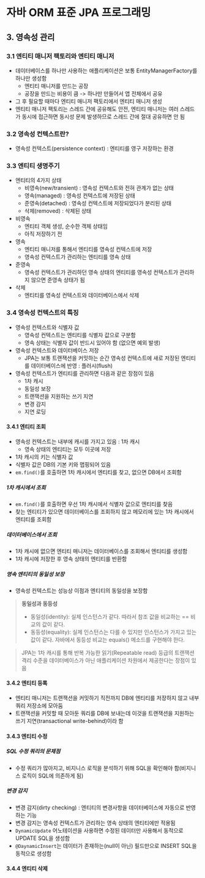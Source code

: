 # 자바 ORM 표준 JPA 프로그래밍

## 3. 영속성 관리

### 3.1 엔티티 매니저 팩토리와 엔티티 매니저

- 데이터베이스를 하나만 사용하는 애플리케이션은 보통 EntityManagerFactory를 하나만 생성함
  - 엔티티 매니저를 만드는 공장
  - 공장을 만드는 비용이 큼 -> 하나만 만들어서 앱 전체에서 공유
- 그 후 필요할 때마다 엔티티 매니저 팩토리에서 엔티티 매니저 생성
- 엔티티 매니저 팩토리는 스레드 간에 공유해도 안전, 엔티티 매니저는 여러 스레드가 동시에 접근하면 동시성 문제 발생하므로 스레드 간에 절대 공유하면 안 됨

### 3.2 영속성 컨텍스트란?

- 영속성 컨텍스트(persistence context) : 엔티티를 영구 저장하는 환경

### 3.3 엔티티 생명주기

- 엔티티의 4가지 상태
  - 비영속(new/transient) : 영속성 컨텍스트와 전혀 관계가 없는 상태
  - 영속(managed) : 영속성 컨텍스트에 저장된 상태
  - 준영속(detached) : 영속성 컨텍스트에 저장되었다가 분리된 상태
  - 삭제(removed) : 삭제된 상태
- 비영속
  - 엔티티 객체 생성, 순수한 객체 상태임
  - 아직 저장하기 전
- 영속
  - 엔티티 매니저를 통해서 엔티티를 영속성 컨텍스트에 저장
  - 영속성 컨텍스트가 관리하는 엔티티를 영속 상태
- 준영속
  - 영속성 컨텍스트가 관리하던 영속 상태의 엔티티를 영속성 컨텍스트가 관리하지 않으면 준영속 상태가 됨
- 삭제
  - 엔티티를 영속성 컨텍스트와 데이터베이스에서 삭제

### 3.4  영속성 컨텍스트의 특징

- 영속성 컨텍스트와 식별자 값
  - 영속성 컨텍스트는 엔티티를 식별자 값으로 구분함
  - 영속 상태는 식별자 값이 반드시 있어야 함 (없으면 예외 발생)
- 영속성 컨텍스트와 데이터베이스 저장
  - JPA는 보통 트랜잭션을 커밋하는 순간 영속성 컨텍스트에 새로 저장된 엔티티를 데이터베이스에 반영 : 플러시(flush)
- 영속성 컨텍스트가 엔티티를 관리하면 다음과 같은 장점이 있음
  - 1차 캐시
  - 동일성 보장
  - 트랜잭션을 지원하는 쓰기 지연
  - 변경 감지
  - 지연 로딩

#### 3.4.1 엔티티 조회

- 영속성 컨텍스트는 내부에 캐시를 가지고 있음 : 1차 캐시
  - 영속 상태의 엔티티는 모두 이곳에 저장
- 1차 캐시의 키는 식별자 값
- 식별자 값은 DB의 기본 키와 맵핑되어 있음
- `em.find()`를 호출하면 1차 캐시에서 엔티티를 찾고, 없으면 DB에서 조회함

##### 1차 캐시에서 조회

- `em.find()`를 호출하면 우선 1차 캐시에서 식별자 값으로 엔티티를 찾음
- 찾는 엔티티가 있으면 데이터베이스를 조회하지 않고 메모리에 있는 1차 캐시에서 엔티티를 조회함

##### 데이터베이스에서 조회

- 1차 캐시에 없으면 엔티티 매니저는 데이터베이스를 조회해서 엔티티를 생성함
- 1차 캐시에 저장한 후 영속 상태의 엔티티를 반환함

##### 영속 엔티티의 동일성 보장

- 영속성 컨텍스트는 성능상 이점과 엔티티의 동일성을 보장함

> **동일성과 동등성**
>
> - 동일성(identity): 실제 인스턴스가 같다. 따라서 참조 값을 비교하는 == 비교의 값이 같다.
> - 동등성(equality): 실제 인스턴스는 다를 수 있지만 인스턴스가 가지고 있는 값이 같다. 자바에서 동등성 비교는 equals() 메소드를 구현해야 한다.

> JPA는 1차 캐시를 통해 반복 가능한 읽기(Repeatable read) 등급의 트랜잭션 격리 수준을 데이터베이스가 아닌 애플리케이션 차원에서 제공한다는 장점이 있음

#### 3.4.2 엔티티 등록

- 엔티티 매니저는 트랜잭션을 커밋하기 직전까지 DB에 엔티티를 저장하지 않고 내부 쿼리 저장소에 모아둠
- 트랜잭션을 커밋할 때 모아둔 쿼리를 DB에 보내는데 이것을 트랜잭션을 지원하는 쓰기 지연(transactional write-behind)이라 함

#### 3.4.3 엔티티 수정

##### SQL 수정 쿼리의 문제점

- 수정 쿼리가 많아지고, 비지니스 로직을 분석하기 위해 SQL을 확인해야 함(비지니스 로직이 SQL에 의존하게 됨)

##### 변경 감지

- 변경 감지(dirty checking) : 엔티티의 변경사항을 데이터베이스에 자동으로 반영하는 기능
- 변경 감지는 영속성 컨텍스트가 관리하는 영속 상태의 엔티티에만 적용됨
- `DynamicUpdate` 어노테이션을 사용하면 수정된 데이터만 사용해서 동적으로 UPDATE SQL을 생성함
- `@DaynamicInsert`는 데이터가 존재하는(null이 아닌) 필드만으로 INSERT SQL을 동적으로 생성함

#### 3.4.4 엔티티 삭제

